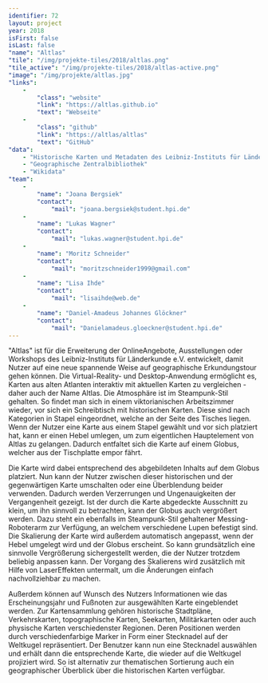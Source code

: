 ```yaml
---
identifier: 72
layout: project
year: 2018
isFirst: false
isLast: false
"name": "Altlas"
"tile": "/img/projekte-tiles/2018/altlas.png"
"tile_active": "/img/projekte-tiles/2018/altlas-active.png"
"image": "/img/projekte/altlas.jpg"
"links":
    -
        "class": "website"
        "link": "https://altlas.github.io"
        "text": "Webseite"
    -
        "class": "github"
        "link": "https://altlas/altlas"
        "text": "GitHub"
"data":
    - "Historische Karten und Metadaten des Leibniz-Instituts für Länderkunde e.V."
    - "Geographische Zentralbibliothek"
    - "Wikidata"
"team":
    -
        "name": "Joana Bergsiek"
        "contact":
            "mail": "joana.bergsiek@student.hpi.de"
    -
        "name": "Lukas Wagner"
        "contact":
            "mail": "lukas.wagner@student.hpi.de"
    -
        "name": "Moritz Schneider"
        "contact":
            "mail": "moritzschneider1999@gmail.com"
    -
        "name": "Lisa Ihde"
        "contact":
            "mail": "lisaihde@web.de"
    -
        "name": "Daniel-Amadeus Johannes Glöckner"
        "contact":
            "mail": "Danielamadeus.gloeckner@student.hpi.de"
---
```

"Altlas" ist für die Erweiterung der OnlineAngebote, Ausstellungen oder Workshops des Leibniz-Instituts für Länderkunde e.V. entwickelt, damit Nutzer auf eine neue spannende Weise auf geographische Erkundungstour gehen können. Die Virtual-Reality- und Desktop-Anwendung ermöglicht es, Karten aus alten Atlanten interaktiv mit aktuellen Karten zu vergleichen - daher auch der Name Altlas. Die Atmosphäre ist im Steampunk-Stil gehalten. So findet man sich in einem viktorianischen Arbeitszimmer wieder, vor sich ein Schreibtisch mit historischen Karten. Diese sind nach Kategorien in Stapel eingeordnet, welche an der Seite des Tisches liegen. Wenn der Nutzer eine Karte aus einem Stapel gewählt und vor sich platziert hat, kann er einen Hebel umlegen, um zum eigentlichen Hauptelement von Altlas zu gelangen. Dadurch entfaltet sich die Karte auf einem Globus, welcher aus der Tischplatte empor fährt.

Die Karte wird dabei entsprechend des abgebildeten Inhalts auf dem Globus platziert. Nun kann der Nutzer zwischen dieser historischen und der gegenwärtigen Karte umschalten oder eine Überblendung beider verwenden. Dadurch werden Verzerrungen und Ungenauigkeiten der Vergangenheit gezeigt. Ist der durch die Karte abgedeckte Ausschnitt zu klein, um ihn sinnvoll zu betrachten, kann der Globus auch vergrößert werden. Dazu steht ein ebenfalls im Steampunk-Stil gehaltener Messing-Roboterarm zur Verfügung, an welchem verschiedene Lupen befestigt sind. Die Skalierung der Karte wird außerdem automatisch angepasst, wenn der Hebel umgelegt wird und der Globus erscheint. So kann grundsätzlich eine sinnvolle Vergrößerung sichergestellt werden, die der Nutzer trotzdem beliebig anpassen kann. Der Vorgang des Skalierens wird zusätzlich mit Hilfe von LaserEffekten untermalt, um die Änderungen einfach nachvollziehbar zu machen.

Außerdem können auf Wunsch des Nutzers Informationen wie das Erscheinungsjahr und Fußnoten zur ausgewählten Karte eingeblendet werden. Zur Kartensammlung gehören historische Stadtpläne, Verkehrskarten, topographische Karten, Seekarten, Militärkarten oder auch physische Karten verschiedenster Regionen. Deren Positionen werden durch verschiedenfarbige Marker in Form einer Stecknadel auf der Weltkugel repräsentiert. Der Benutzer kann nun eine Stecknadel auswählen und erhält dann die entsprechende Karte, die wieder auf die Weltkugel projiziert wird. So ist alternativ zur thematischen Sortierung auch ein geographischer Überblick über die historischen Karten verfügbar.
